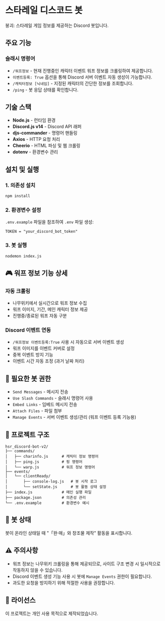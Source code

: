 # 스타레일 디스코드 봇

붕괴: 스타레일 게임 정보를 제공하는 Discord 봇입니다.

## 주요 기능

### 슬래시 명령어
- `/워프정보` - 현재 진행중인 캐릭터 이벤트 워프 정보를 크롤링하여 제공합니다.
- `이벤트등록: True` 옵션을 통해 Discord 서버 이벤트 자동 생성이 가능합니다.
- `/캐릭터정보 [닉네임]` - 지정된 캐릭터의 간단한 정보를 조회합니다.
- `/ping` - 봇 응답 상태를 확인합니다.

## 기술 스택

- **Node.js** - 런타임 환경
- **Discord.js v14** - Discord API 래퍼
- **djs-commander** - 명령어 핸들링
- **Axios** - HTTP 요청 처리
- **Cheerio** - HTML 파싱 및 웹 크롤링
- **dotenv** - 환경변수 관리

## 설치 및 실행

### 1. 의존성 설치
```bash
npm install
```

### 2. 환경변수 설정
`.env.example` 파일을 참조하여 `.env` 파일 생성:
```env
TOKEN = "your_discord_bot_token"
```

### 3. 봇 실행
```bash
nodemon index.js
```

## 🎮 워프 정보 기능 상세

### 자동 크롤링
- 나무위키에서 실시간으로 워프 정보 수집
- 워프 이미지, 기간, 메인 캐릭터 정보 제공
- 진행중/종료된 워프 자동 구분

### Discord 이벤트 연동
- `/워프정보 이벤트등록:True` 사용 시 자동으로 서버 이벤트 생성
- 워프 이미지를 이벤트 커버로 설정
- 중복 이벤트 방지 기능
- 이벤트 시간 자동 조정 (과거 날짜 처리)

## 🔐 필요한 봇 권한

- `Send Messages` - 메시지 전송
- `Use Slash Commands` - 슬래시 명령어 사용
- `Embed Links` - 임베드 메시지 전송
- `Attach Files` - 파일 첨부
- `Manage Events` - 서버 이벤트 생성/관리 (워프 이벤트 등록 기능용)

## 📁 프로젝트 구조

```
hsr_discord-bot-v2/
├── commands/
│   ├── charinfo.js      # 캐릭터 정보 명령어
│   ├── ping.js          # 핑 명령어
│   └── warp.js          # 워프 정보 명령어
├── events/
│   └── clientReady/
│       ├── console-log.js   # 봇 시작 로그
│       └── setState.js      # 봇 활동 상태 설정
├── index.js             # 메인 실행 파일
├── package.json         # 의존성 관리
└── .env.example         # 환경변수 예시
```

## 🤖 봇 상태

봇이 온라인 상태일 때 "「완·매」와 창조물 제작" 활동을 표시합니다.

## ⚠️ 주의사항

- 워프 정보는 나무위키 크롤링을 통해 제공되므로, 사이트 구조 변경 시 일시적으로 작동하지 않을 수 있습니다.
- Discord 이벤트 생성 기능 사용 시 봇에 `Manage Events` 권한이 필요합니다.
- 과도한 요청을 방지하기 위해 적절한 사용을 권장합니다.

## 📝 라이선스

이 프로젝트는 개인 사용 목적으로 제작되었습니다.